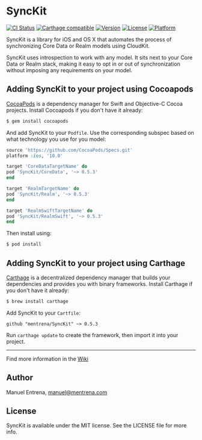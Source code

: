 # SyncKit

[![CI Status](http://img.shields.io/travis/mentrena/SyncKit.svg?style=flat)](https://travis-ci.org/mentrena/SyncKit)
[![Carthage compatible](https://img.shields.io/badge/Carthage-compatible-4BC51D.svg?style=flat)](https://github.com/Carthage/Carthage)
[![Version](https://img.shields.io/cocoapods/v/SyncKit.svg?style=flat)](http://cocoapods.org/pods/SyncKit)
[![License](https://img.shields.io/cocoapods/l/SyncKit.svg?style=flat)](http://cocoapods.org/pods/SyncKit)
[![Platform](https://img.shields.io/cocoapods/p/SyncKit.svg?style=flat)](http://cocoapods.org/pods/SyncKit)

SyncKit is a library for iOS and OS X that automates the process of synchronizing Core Data or Realm models using CloudKit.

SyncKit uses introspection to work with any model. It sits next to your Core Data or Realm stack, making it easy to opt in or out of synchronization without imposing any requirements on your model.

## Adding SyncKit to your project using Cocoapods

[CocoaPods](http://cocoapods.org) is a dependency manager for Swift and Objective-C Cocoa projects. Install Cocoapods if you don't have it already:

```bash
$ gem install cocoapods
```

And add SyncKit to your `Podfile`. Use the corresponding subspec based on what technology you use for you model:

```ruby
source 'https://github.com/CocoaPods/Specs.git'
platform :ios, '10.0'

target 'CoreDataTargetName' do
pod 'SyncKit/CoreData', '~> 0.5.3'
end

target 'RealmTargetName' do
pod 'SyncKit/Realm', '~> 0.5.3'
end

target 'RealmSwiftTargetName' do
pod 'SyncKit/RealmSwift', '~> 0.5.3'
end
```

Then install using:

```bash
$ pod install
```

## Adding SyncKit to your project using Carthage

[Carthage](https://github.com/Carthage/Carthage) is a decentralized dependency manager that builds your dependencies and provides you with binary frameworks. Install Carthage if you don't have it already:

```bash
$ brew install carthage
```

Add SyncKit to your `Cartfile`:

```
github "mentrena/SyncKit" ~> 0.5.3
```

Run `carthage update` to create the framework, then import it into your project.

***

Find more information in the [Wiki](https://github.com/mentrena/SyncKit/wiki)
    

## Author

Manuel Entrena, manuel@mentrena.com

## License

SyncKit is available under the MIT license. See the LICENSE file for more info.
